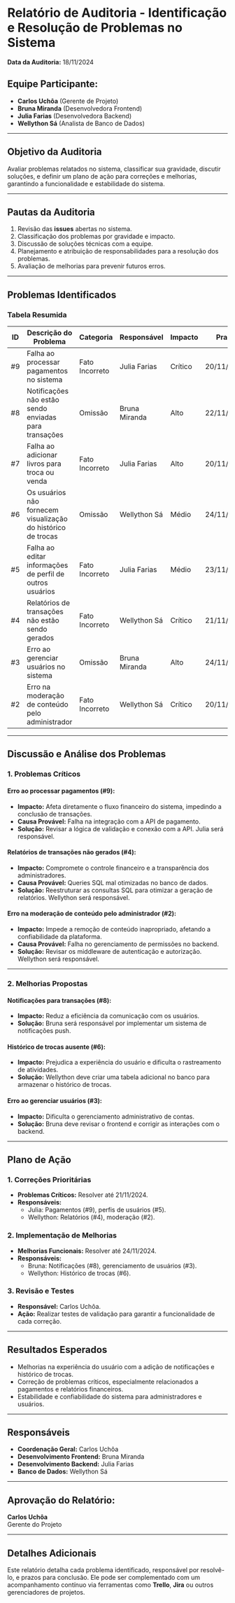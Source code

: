 # Relatório de Auditoria - Identificação e Resolução de Problemas no Sistema

**Data da Auditoria:** 18/11/2024  

## Equipe Participante:
- **Carlos Uchôa** (Gerente de Projeto)
- **Bruna Miranda** (Desenvolvedora Frontend)
- **Julia Farias** (Desenvolvedora Backend)
- **Wellython Sá** (Analista de Banco de Dados)

---

## Objetivo da Auditoria
Avaliar problemas relatados no sistema, classificar sua gravidade, discutir soluções, e definir um plano de ação para correções e melhorias, garantindo a funcionalidade e estabilidade do sistema.

---

## Pautas da Auditoria
1. Revisão das **issues** abertas no sistema.
2. Classificação dos problemas por gravidade e impacto.
3. Discussão de soluções técnicas com a equipe.
4. Planejamento e atribuição de responsabilidades para a resolução dos problemas.
5. Avaliação de melhorias para prevenir futuros erros.

---

## Problemas Identificados

### Tabela Resumida

| **ID** | **Descrição do Problema**                                           | **Categoria**      | **Responsável**  | **Impacto**    | **Prazo**     |
|--------|----------------------------------------------------------------------|--------------------|------------------|----------------|---------------|
| #9     | Falha ao processar pagamentos no sistema                            | Fato Incorreto     | Julia Farias     | Crítico        | 20/11/2024    |
| #8     | Notificações não estão sendo enviadas para transações               | Omissão            | Bruna Miranda    | Alto           | 22/11/2024    |
| #7     | Falha ao adicionar livros para troca ou venda                      | Fato Incorreto     | Julia Farias     | Alto           | 20/11/2024    |
| #6     | Os usuários não fornecem visualização do histórico de trocas        | Omissão            | Wellython Sá     | Médio          | 24/11/2024    |
| #5     | Falha ao editar informações de perfil de outros usuários            | Fato Incorreto     | Julia Farias     | Médio          | 23/11/2024    |
| #4     | Relatórios de transações não estão sendo gerados                    | Fato Incorreto     | Wellython Sá     | Crítico        | 21/11/2024    |
| #3     | Erro ao gerenciar usuários no sistema                               | Omissão            | Bruna Miranda    | Alto           | 24/11/2024    |
| #2     | Erro na moderação de conteúdo pelo administrador                    | Fato Incorreto     | Wellython Sá     | Crítico        | 20/11/2024    |

---

## Discussão e Análise dos Problemas

### 1. Problemas Críticos

#### **Erro ao processar pagamentos (#9):**
- **Impacto:** Afeta diretamente o fluxo financeiro do sistema, impedindo a conclusão de transações.
- **Causa Provável:** Falha na integração com a API de pagamento.
- **Solução:** Revisar a lógica de validação e conexão com a API. Julia será responsável.

#### **Relatórios de transações não gerados (#4):**
- **Impacto:** Compromete o controle financeiro e a transparência dos administradores.
- **Causa Provável:** Queries SQL mal otimizadas no banco de dados.
- **Solução:** Reestruturar as consultas SQL para otimizar a geração de relatórios. Wellython será responsável.

#### **Erro na moderação de conteúdo pelo administrador (#2):**
- **Impacto:** Impede a remoção de conteúdo inapropriado, afetando a confiabilidade da plataforma.
- **Causa Provável:** Falha no gerenciamento de permissões no backend.
- **Solução:** Revisar os middleware de autenticação e autorização. Wellython será responsável.

---

### 2. Melhorias Propostas

#### **Notificações para transações (#8):**
- **Impacto:** Reduz a eficiência da comunicação com os usuários.
- **Solução:** Bruna será responsável por implementar um sistema de notificações push.

#### **Histórico de trocas ausente (#6):**
- **Impacto:** Prejudica a experiência do usuário e dificulta o rastreamento de atividades.
- **Solução:** Wellython deve criar uma tabela adicional no banco para armazenar o histórico de trocas.

#### **Erro ao gerenciar usuários (#3):**
- **Impacto:** Dificulta o gerenciamento administrativo de contas.
- **Solução:** Bruna deve revisar o frontend e corrigir as interações com o backend.

---

## Plano de Ação

### 1. Correções Prioritárias
- **Problemas Críticos:** Resolver até 21/11/2024.
- **Responsáveis:**
  - Julia: Pagamentos (#9), perfis de usuários (#5).
  - Wellython: Relatórios (#4), moderação (#2).

### 2. Implementação de Melhorias
- **Melhorias Funcionais:** Resolver até 24/11/2024.
- **Responsáveis:**
  - Bruna: Notificações (#8), gerenciamento de usuários (#3).
  - Wellython: Histórico de trocas (#6).

### 3. Revisão e Testes
- **Responsável:** Carlos Uchôa.
- **Ação:** Realizar testes de validação para garantir a funcionalidade de cada correção.

---

## Resultados Esperados
- Melhorias na experiência do usuário com a adição de notificações e histórico de trocas.
- Correção de problemas críticos, especialmente relacionados a pagamentos e relatórios financeiros.
- Estabilidade e confiabilidade do sistema para administradores e usuários.

---

## Responsáveis
- **Coordenação Geral:** Carlos Uchôa
- **Desenvolvimento Frontend:** Bruna Miranda
- **Desenvolvimento Backend:** Julia Farias
- **Banco de Dados:** Wellython Sá

---

## Aprovação do Relatório:
**Carlos Uchôa**  
Gerente do Projeto

---

## Detalhes Adicionais
Este relatório detalha cada problema identificado, responsável por resolvê-lo, e prazos para conclusão. Ele pode ser complementado com um acompanhamento contínuo via ferramentas como **Trello**, **Jira** ou outros gerenciadores de projetos.

